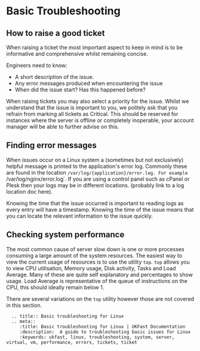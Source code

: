 # Basic Troubleshooting

## How to raise a good ticket

When raising a ticket the most important aspect to keep in mind is to be informative and comprehensive whilst remaining concise.

Engineers need to know:
* A short description of the issue.
* Any error messages produced when encountering the issue
* When did the issue start? Has this happened before?

When raising tickets you may also select a priority for the issue. Whilst we understand that the issue is important to you, we politely ask that you refrain from marking
all tickets as Critical. This should be reserved for instances where the server is offline or completely inoperable, your account manager will be able to further advise
on this.


## Finding error messages

When issues occur on a Linux system a (sometimes but not exclusively) helpful message is printed to the application's error log. Commonly these are found in the location
`/var/log/{application}/error.log. For example `/var/log/nginx/error.log`. If you are using a control panel such as cPanel or Plesk then your logs may be in different
locations. (probably link to a log location doc here).

Knowing the time that the issue occurred is important to reading logs as every entry will have a timestamp. Knowing the time of the issue means that you can locate the
relevant information to the issue quickly.

## Checking system performance

The most common cause of server slow down is one or more processes consuming a large amount of the system resources. The easiest way to view the current usage of resources
is to use the utility `top`. `top` allows you to view CPU utilisation, Memory usage, Disk activity, Tasks and Load Average. Many of these are quite self explanatory and
percentages to show usage. Load Average is representative of the queue of instructions on the CPU, this should ideally remain below 1.

There are several variations on the `top` utility however those are not covered in this section.

```eval_rst
  .. title:: Basic troubleshooting for Linux
  .. meta::
     :title: Basic troubleshooting for Linux | UKFast Documentation
     :description:  A guide to troubleshooting basic issues for Linux
     :keywords: ukfast, linux, troubleshooting, system, server, virtual, vm, performance, errors, tickets, ticket
```
